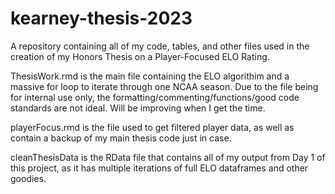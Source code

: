 # kearney-thesis-2023
A repository containing all of my code, tables, and other files used in the creation of my Honors Thesis on a Player-Focused ELO Rating.

ThesisWork.rmd is the main file containing the ELO algorithim and a massive for loop to iterate through one NCAA season. Due to the file being for internal use only, the formatting/commenting/functions/good code standards are not ideal. Will be improving when I get the time.

playerFocus.rmd is the file used to get filtered player data, as well as contain a backup of my main thesis code just in case.

cleanThesisData is the RData file that contains all of my output from Day 1 of this project, as it has multiple iterations of full ELO dataframes and other goodies.
